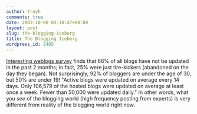 ```yaml
---
author: troyh
comments: true
date: 2003-10-08 03:18:47+00:00
layout: post
slug: the-blogging-iceberg
title: The Blogging Iceberg
wordpress_id: 2405
---
```


[Interesting weblogs survey](http://www.perseus.com/blogsurvey/) finds that 66% of all blogs have not be updated in the past 2 months; in fact, 25% were just tire-kickers (abandoned on the day they began). Not surprisingly, 92% of bloggers are under the age of 30, but 50% are under 19! "Active blogs were updated on average every 14 days.  Only 106,579 of the hosted blogs were updated on average at least once a week.  Fewer than 50,000 were updated daily."  In other words, what you *see* of the blogging world (high frequency posting from experts) is very different from reality of the blogging world right now.
